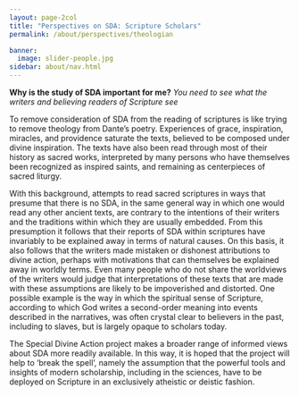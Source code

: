 ```yaml
---
layout: page-2col
title: "Perspectives on SDA: Scripture Scholars"
permalink: /about/perspectives/theologian

banner:
  image: slider-people.jpg
sidebar: about/nav.html
---
```

**Why is the study of SDA important for me?**
*You need to see what the writers and believing readers of Scripture see*

To remove consideration of SDA from the reading of scriptures is like trying to remove theology from Dante’s poetry. Experiences of grace, inspiration, miracles, and providence saturate the texts, believed to be composed under divine inspiration. The texts have also been read through most of their history as sacred works, interpreted by many persons who have themselves been recognized as inspired saints, and remaining as centerpieces of sacred liturgy.

With this background, attempts to read sacred scriptures in ways that presume that there is no SDA, in the same general way in which one would read any other ancient texts, are contrary to the intentions of their writers and the traditions within which they are usually embedded. From this presumption it follows that their reports of SDA within scriptures have invariably to be explained away in terms of natural causes. On this basis, it also follows that the writers made mistaken or dishonest attributions to divine action, perhaps with motivations that can themselves be explained away in worldly terms. Even many people who do not share the worldviews of the writers would judge that interpretations of these texts that are made with these assumptions are likely to be impoverished and distorted. One possible example is the way in which the spiritual sense of Scripture, according to which God writes a second-order meaning into events described in the narratives, was often crystal clear to believers in the past, including to slaves, but is largely opaque to scholars today.

The Special Divine Action project makes a broader range of informed views about SDA more readily available. In this way, it is hoped that the project will help to ‘break the spell’, namely the assumption that the powerful tools and insights of modern scholarship, including in the sciences, have to be deployed on Scripture in an exclusively atheistic or deistic fashion.
